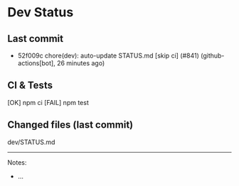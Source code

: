 # Dev Status

## Last commit
- 52f009c chore(dev): auto-update STATUS.md [skip ci] (#841) (github-actions[bot], 26 minutes ago)
## CI & Tests
[OK] npm ci
[FAIL] npm test

## Changed files (last commit)
dev/STATUS.md

---
Notes:
- ...
